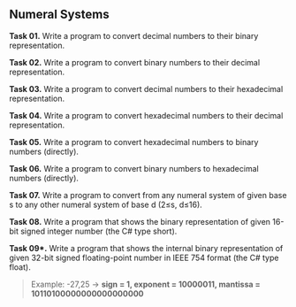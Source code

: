 ## Numeral Systems

**Task 01.** Write a program to convert decimal numbers to their binary representation.

**Task 02.** Write a program to convert binary numbers to their decimal representation.

**Task 03.** Write a program to convert decimal numbers to their hexadecimal representation.

**Task 04.** Write a program to convert hexadecimal numbers to their decimal representation.

**Task 05.** Write a program to convert hexadecimal numbers to binary numbers (directly).

**Task 06.** Write a program to convert binary numbers to hexadecimal numbers (directly).

**Task 07.** Write a program to convert from any numeral system of given base s to any other numeral system of base d (2≤s, d≤16).

**Task 08.** Write a program that shows the binary representation of given 16-bit signed integer number (the C# type short).

**Task 09\*.** Write a program that shows the internal binary representation of given 32-bit signed floating-point number in IEEE 754 format (the C# type float).
>Example: -27,25 → **sign = 1, exponent = 10000011, mantissa = 10110100000000000000000**
